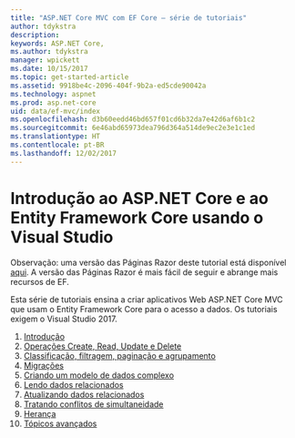 ```yaml
---
title: "ASP.NET Core MVC com EF Core – série de tutoriais"
author: tdykstra
description: 
keywords: ASP.NET Core,
ms.author: tdykstra
manager: wpickett
ms.date: 10/15/2017
ms.topic: get-started-article
ms.assetid: 9918be4c-2096-404f-9b2a-ed5cde90042a
ms.technology: aspnet
ms.prod: asp.net-core
uid: data/ef-mvc/index
ms.openlocfilehash: d3b60eedd46bd657f01cd6b32da7e42d6af6b1c2
ms.sourcegitcommit: 6e46abd65973dea796d364a514de9ec2e3e1c1ed
ms.translationtype: HT
ms.contentlocale: pt-BR
ms.lasthandoff: 12/02/2017
---
```

# <a name="getting-started-with-aspnet-core-and-entity-framework-core-using-visual-studio"></a>Introdução ao ASP.NET Core e ao Entity Framework Core usando o Visual Studio

Observação: uma versão das Páginas Razor deste tutorial está disponível [aqui](xref:data/ef-rp/intro). A versão das Páginas Razor é mais fácil de seguir e abrange mais recursos de EF.

Esta série de tutoriais ensina a criar aplicativos Web ASP.NET Core MVC que usam o Entity Framework Core para o acesso a dados. Os tutoriais exigem o Visual Studio 2017.

1. [Introdução](intro.md)
2. [Operações Create, Read, Update e Delete](crud.md)
3. [Classificação, filtragem, paginação e agrupamento](sort-filter-page.md)
4. [Migrações](migrations.md)
5. [Criando um modelo de dados complexo](complex-data-model.md)
6. [Lendo dados relacionados](read-related-data.md)
7. [Atualizando dados relacionados](update-related-data.md)
8. [Tratando conflitos de simultaneidade](concurrency.md)
9. [Herança](inheritance.md)
10. [Tópicos avançados](advanced.md)
